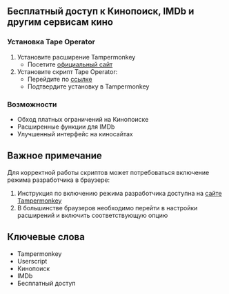 ## Бесплатный доступ к Кинопоиск, IMDb и другим сервисам кино

### Установка Tape Operator

1. Установите расширение Tampermonkey
    - Посетите [официальный сайт](https://www.tampermonkey.net/)
2. Установите скрипт Tape Operator:
    - Перейдите по [ссылке](https://github.com/Kirlovon/Tape-Operator/raw/main/userscript/tape-operator.user.js)
    - Подтвердите установку в Tampermonkey

### Возможности

- Обход платных ограничений на Кинопоиске
- Расширенные функции для IMDb
- Улучшенный интерфейс на киносайтах

## Важное примечание

Для корректной работы скриптов может потребоваться включение режима разработчика в браузере:

1. Инструкция по включению режима разработчика доступна на [сайте Tampermonkey](https://www.tampermonkey.net/faq.php?locale=ru#Q209)
2. В большинстве браузеров необходимо перейти в настройки расширений и включить соответствующую опцию

## Ключевые слова

- Tampermonkey
- Userscript
- Кинопоиск
- IMDb
- Бесплатный доступ
